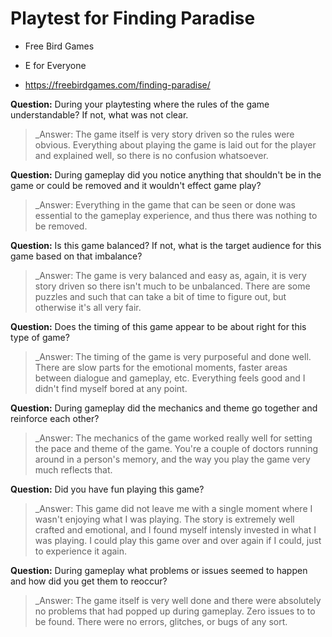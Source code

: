 # Playtest for Finding Paradise

* Free Bird Games

* E for Everyone

* https://freebirdgames.com/finding-paradise/

**Question:** During your playtesting where the rules of the game understandable? If not, what was not clear.
> _Answer: The game itself is very story driven so the rules were obvious.  Everything about playing the game is laid out
            for the player and explained well, so there is no confusion whatsoever.

**Question:** During gameplay did you notice anything that shouldn't be in the game or could be removed and it wouldn't effect game play?
> _Answer: Everything in the game that can be seen or done was essential to the gameplay experience, and thus there was nothing to be 
            removed.

**Question:** Is this game balanced? If not, what is the target audience for this game based on that imbalance?
> _Answer:  The game is very balanced and easy as, again, it is very story driven so there isn't much to be unbalanced.  There are some 
            puzzles and such that can take a bit of time to figure out, but otherwise it's all very fair.

**Question:** Does the timing of this game appear to be about right for this type of game?
> _Answer:  The timing of the game is very purposeful and done well.  There are slow parts for the emotional moments, faster areas
            between dialogue and gameplay, etc.  Everything feels good and I didn't find myself bored at any point.

**Question:** During gameplay did the mechanics and theme go together and reinforce each other?
> _Answer: The mechanics of the game worked really well for setting the pace and theme of the game.  You're a couple of doctors running
            around in a person's memory, and the way you play the game very much reflects that.

**Question:** Did you have fun playing this game?
> _Answer:  This game did not leave me with a single moment where I wasn't enjoying what I was playing.  The story is extremely well 
             crafted and emotional, and I found myself intensly invested in what I was playing.  I could play this game over and over
             again if I could, just to experience it again.

**Question:** During gameplay what problems or issues seemed to happen and how did you get them to reoccur?
> _Answer: The game itself is very well done and there were absolutely no problems that had popped up during gameplay.  Zero issues to
            to be found.  There were no errors, glitches, or bugs of any sort.
